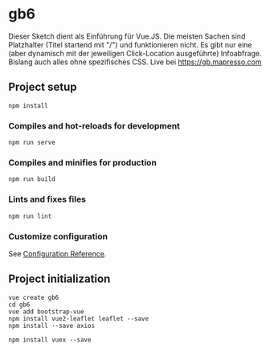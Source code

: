 # gb6

Dieser Sketch dient als Einführung für Vue.JS. Die meisten Sachen sind Platzhalter (Titel startend mit "/") und funktionieren nicht. Es gibt nur eine (aber dynamisch mit der jeweiligen Click-Location ausgeführte) Infoabfrage. Bislang auch alles ohne spezifisches CSS. Live bei https://gb.mapresso.com

## Project setup
```
npm install
```

### Compiles and hot-reloads for development
```
npm run serve
```

### Compiles and minifies for production
```
npm run build
```

### Lints and fixes files
```
npm run lint
```

### Customize configuration
See [Configuration Reference](https://cli.vuejs.org/config/).


## Project initialization
```
vue create gb6
cd gb6
vue add bootstrap-vue
npm install vue2-leaflet leaflet --save
npm install --save axios

npm install vuex --save
```
